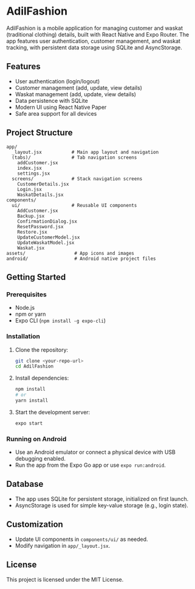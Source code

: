 # AdilFashion

AdilFashion is a mobile application for managing customer and waskat (traditional clothing) details, built with React Native and Expo Router. The app features user authentication, customer management, and waskat tracking, with persistent data storage using SQLite and AsyncStorage.

## Features

- User authentication (login/logout)
- Customer management (add, update, view details)
- Waskat management (add, update, view details)
- Data persistence with SQLite
- Modern UI using React Native Paper
- Safe area support for all devices

## Project Structure

```
app/
  _layout.jsx           # Main app layout and navigation
  (tabs)/               # Tab navigation screens
    addCustomer.jsx
    index.jsx
    settings.jsx
  screens/              # Stack navigation screens
    CustomerDetails.jsx
    Login.jsx
    WaskatDetails.jsx
components/
  ui/                   # Reusable UI components
    AddCustomer.jsx
    Backup.jsx
    ConfirmationDialog.jsx
    ResetPassword.jsx
    Restore.jsx
    UpdateCustomerModel.jsx
    UpdateWaskatModel.jsx
    Waskat.jsx
assets/                  # App icons and images
android/                 # Android native project files
```

## Getting Started

### Prerequisites

- Node.js
- npm or yarn
- Expo CLI (`npm install -g expo-cli`)

### Installation

1. Clone the repository:
   ```sh
   git clone <your-repo-url>
   cd AdilFashion
   ```
2. Install dependencies:
   ```sh
   npm install
   # or
   yarn install
   ```
3. Start the development server:
   ```sh
   expo start
   ```

### Running on Android

- Use an Android emulator or connect a physical device with USB debugging enabled.
- Run the app from the Expo Go app or use `expo run:android`.

## Database

- The app uses SQLite for persistent storage, initialized on first launch.
- AsyncStorage is used for simple key-value storage (e.g., login state).

## Customization

- Update UI components in `components/ui/` as needed.
- Modify navigation in `app/_layout.jsx`.

## License

This project is licensed under the MIT License.
